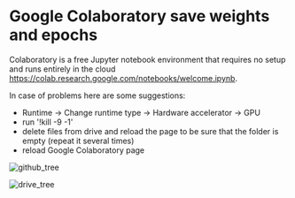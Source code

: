 # Google Colaboratory save weights and epochs

Colaboratory is a free Jupyter notebook environment that requires no setup and runs entirely in the cloud https://colab.research.google.com/notebooks/welcome.ipynb.



In case of problems here are some suggestions:
- Runtime -> Change runtime type -> Hardware accelerator -> GPU
- run '!kill -9 -1'
- delete files from drive and reload the page to be sure that the folder is empty (repeat it several times)
- reload Google Colaboratory page

![github_tree](https://user-images.githubusercontent.com/12975980/72668161-1abc4080-3a24-11ea-9e94-acd8e480a21b.png)

![drive_tree](https://user-images.githubusercontent.com/12975980/72668255-4d1a6d80-3a25-11ea-805e-d8d1660750e5.png)

